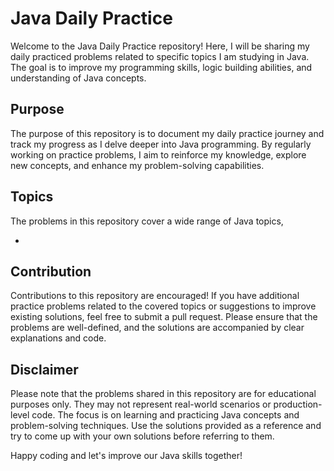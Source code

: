 # Java Daily Practice

Welcome to the Java Daily Practice repository! Here, I will be sharing my daily practiced problems related to specific topics I am studying in Java. The goal is to improve my programming skills, logic building abilities, and understanding of Java concepts.

## Purpose

The purpose of this repository is to document my daily practice journey and track my progress as I delve deeper into Java programming. By regularly working on practice problems, I aim to reinforce my knowledge, explore new concepts, and enhance my problem-solving capabilities.

## Topics

The problems in this repository cover a wide range of Java topics,

- 

## Contribution

Contributions to this repository are encouraged! If you have additional practice problems related to the covered topics or suggestions to improve existing solutions, feel free to submit a pull request. Please ensure that the problems are well-defined, and the solutions are accompanied by clear explanations and code.

## Disclaimer

Please note that the problems shared in this repository are for educational purposes only. They may not represent real-world scenarios or production-level code. The focus is on learning and practicing Java concepts and problem-solving techniques. Use the solutions provided as a reference and try to come up with your own solutions before referring to them.

Happy coding and let's improve our Java skills together!

